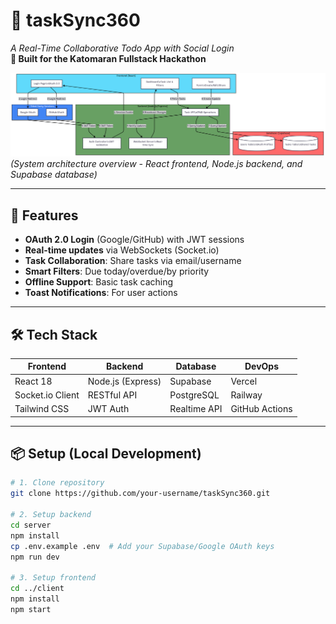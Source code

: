 # 🔄 taskSync360  
*A Real-Time Collaborative Todo App with Social Login*  
**🚀 Built for the Katomaran Fullstack Hackathon**  

![Architecture Diagram](./architecture-diagram.png)  
*(System architecture overview - React frontend, Node.js backend, and Supabase database)*  

---

## 🚀 Features  
- **OAuth 2.0 Login** (Google/GitHub) with JWT sessions  
- **Real-time updates** via WebSockets (Socket.io)  
- **Task Collaboration**: Share tasks via email/username  
- **Smart Filters**: Due today/overdue/by priority  
- **Offline Support**: Basic task caching  
- **Toast Notifications**: For user actions  

---

## 🛠 Tech Stack  
| **Frontend**       | **Backend**        | **Database**     | **DevOps**       |  
|--------------------|--------------------|------------------|------------------|  
| React 18           | Node.js (Express)  | Supabase         | Vercel           |  
| Socket.io Client   | RESTful API        | PostgreSQL       | Railway          |  
| Tailwind CSS       | JWT Auth           | Realtime API     | GitHub Actions   |  

---

## 📦 Setup (Local Development)  
```bash
# 1. Clone repository
git clone https://github.com/your-username/taskSync360.git

# 2. Setup backend
cd server
npm install
cp .env.example .env  # Add your Supabase/Google OAuth keys
npm run dev

# 3. Setup frontend
cd ../client
npm install
npm start
